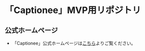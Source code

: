 # 「Captionee」MVP用リポジトリ

## 公式ホームページ
- 「Captionee」公式ホームページは[こちら](https://struuuuggle.github.io/Captionee/)よりご覧ください。
